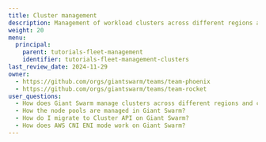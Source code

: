 ```yaml
---
title: Cluster management
description: Management of workload clusters across different regions and cloud providers.
weight: 20
menu:
  principal:
    parent: tutorials-fleet-management
    identifier: tutorials-fleet-management-clusters
last_review_date: 2024-11-29
owner:
  - https://github.com/orgs/giantswarm/teams/team-phoenix
  - https://github.com/orgs/giantswarm/teams/team-rocket
user_questions:
  - How does Giant Swarm manage clusters across different regions and cloud providers?
  - How the node pools are managed in Giant Swarm?
  - How do I migrate to Cluster API on Giant Swarm?
  - How does AWS CNI ENI mode work on Giant Swarm?
---
```

